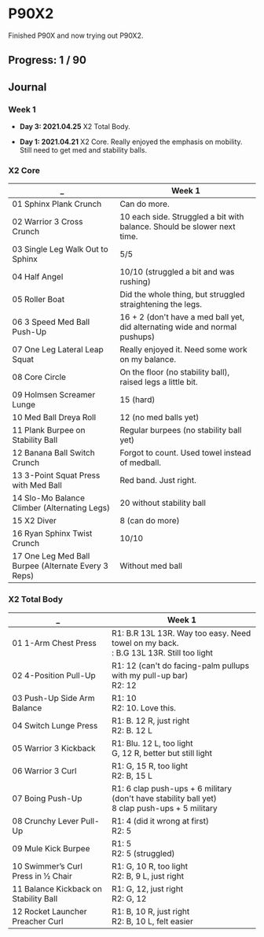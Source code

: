 # P90X2

Finished P90X and now trying out P90X2.

## Progress: 1 / 90

## Journal

### Week 1

* **Day 3: 2021.04.25**
  X2 Total Body.

* **Day 1: 2021.04.21**
  X2 Core. Really enjoyed the emphasis on mobility. Still need to get med and stability balls.


### X2 Core

_  | Week 1
------------- | -------------
01 Sphinx Plank Crunch | Can do more.
02 Warrior 3 Cross Crunch | 10 each side. Struggled a bit with balance. Should be slower next time.
03 Single Leg Walk Out to Sphinx | 5/5
04 Half Angel | 10/10 (struggled a bit and was rushing)
05 Roller Boat | Did the whole thing, but struggled straightening the legs.
06 3 Speed Med Ball Push-Up | 16 + 2 (don't have a med ball yet, did alternating wide and normal pushups)
07 One Leg Lateral Leap Squat | Really enjoyed it. Need some work on my balance.
08 Core Circle | On the floor (no stability ball), raised legs a little bit. 
09 Holmsen Screamer Lunge | 15 (hard)
10 Med Ball Dreya Roll | 12 (no med balls yet)
11 Plank Burpee on Stability Ball | Regular burpees (no stability ball yet)
12 Banana Ball Switch Crunch | Forgot to count. Used towel instead of medball.
13 3-Point Squat Press with Med Ball | Red band. Just right.
14 Slo-Mo Balance Climber (Alternating Legs) | 20 without stability ball
15 X2 Diver | 8 (can do more)
16 Ryan Sphinx Twist Crunch | 10/10
17 One Leg Med Ball Burpee (Alternate Every 3 Reps) | Without med ball


### X2 Total Body

_  | Week 1
------------- | -------------
01 1-Arm Chest Press | R1: B.R 13L 13R. Way too easy. Need towel on my back.<br>: B.G 13L 13R. Still too light
02 4-Position Pull-Up | R1: 12 (can't do facing-palm pullups with my pull-up bar)<br>R2: 12
03 Push-Up Side Arm Balance | R1: 10<br>R2: 10. Love this.
04 Switch Lunge Press | R1: B. 12 R, just right<br>R2: B. 12 L
05 Warrior 3 Kickback | R1: Blu. 12 L, too light<br> G, 12 R, better but still light
06 Warrior 3 Curl | R1: G, 15 R, too light<br>R2: B, 15 L
07 Boing Push-Up | R1: 6 clap push-ups + 6 military (don't have stability ball yet)<br>8 clap push-ups + 5 military
08 Crunchy Lever Pull-Up | R1: 4 (did it wrong at first)<br>R2: 5
09 Mule Kick Burpee | R1: 5<br>R2: 5 (struggled)
10 Swimmer’s Curl Press in 1⁄2 Chair  | R1: G, 10 R, too light<br>R2: B, 9 L, just right
11 Balance Kickback on Stability Ball | R1: G, 12, just right<br>R2: G, 12
12 Rocket Launcher Preacher Curl | R1: B, 10 R, just right<br>R2: B, 10 L, felt easier
